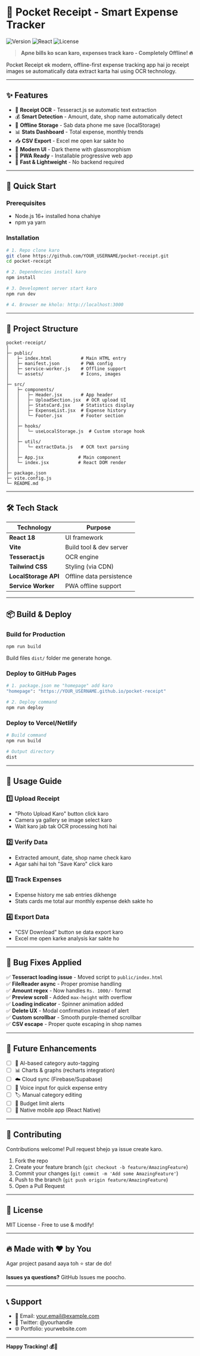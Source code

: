 # 📸 Pocket Receipt - Smart Expense Tracker

![Version](https://img.shields.io/badge/version-1.0.0-blue.svg)
![React](https://img.shields.io/badge/React-18.2.0-61dafb.svg)
![License](https://img.shields.io/badge/license-MIT-green.svg)

> **Apne bills ko scan karo, expenses track karo - Completely Offline! 🔥**

Pocket Receipt ek modern, offline-first expense tracking app hai jo receipt images se automatically data extract karta hai using OCR technology.

---

## ✨ Features

- 📸 **Receipt OCR** - Tesseract.js se automatic text extraction
- 💰 **Smart Detection** - Amount, date, shop name automatically detect
- 💾 **Offline Storage** - Sab data phone me save (localStorage)
- 📊 **Stats Dashboard** - Total expense, monthly trends
- 📥 **CSV Export** - Excel me open kar sakte ho
- 🎨 **Modern UI** - Dark theme with glassmorphism
- 📱 **PWA Ready** - Installable progressive web app
- 🚀 **Fast & Lightweight** - No backend required

---

## 🚀 Quick Start

### Prerequisites
- Node.js 16+ installed hona chahiye
- npm ya yarn

### Installation

```bash
# 1. Repo clone karo
git clone https://github.com/YOUR_USERNAME/pocket-receipt.git
cd pocket-receipt

# 2. Dependencies install karo
npm install

# 3. Development server start karo
npm run dev

# 4. Browser me kholo: http://localhost:3000
```

---

## 📁 Project Structure

```
pocket-receipt/
│
├─ public/
│   ├─ index.html           # Main HTML entry
│   ├─ manifest.json        # PWA config
│   ├─ service-worker.js    # Offline support
│   └─ assets/              # Icons, images
│
├─ src/
│   ├─ components/
│   │   ├─ Header.jsx       # App header
│   │   ├─ UploadSection.jsx  # OCR upload UI
│   │   ├─ StatsCard.jsx    # Statistics display
│   │   ├─ ExpenseList.jsx  # Expense history
│   │   └─ Footer.jsx       # Footer section
│   │
│   ├─ hooks/
│   │   └─ useLocalStorage.js  # Custom storage hook
│   │
│   ├─ utils/
│   │   └─ extractData.js   # OCR text parsing
│   │
│   ├─ App.jsx             # Main component
│   └─ index.jsx           # React DOM render
│
├─ package.json
├─ vite.config.js
└─ README.md
```

---

## 🛠 Tech Stack

| Technology | Purpose |
|-----------|---------|
| **React 18** | UI framework |
| **Vite** | Build tool & dev server |
| **Tesseract.js** | OCR engine |
| **Tailwind CSS** | Styling (via CDN) |
| **LocalStorage API** | Offline data persistence |
| **Service Worker** | PWA offline support |

---

## 📦 Build & Deploy

### Build for Production

```bash
npm run build
```

Build files `dist/` folder me generate honge.

### Deploy to GitHub Pages

```bash
# 1. package.json me "homepage" add karo
"homepage": "https://YOUR_USERNAME.github.io/pocket-receipt"

# 2. Deploy command
npm run deploy
```

### Deploy to Vercel/Netlify

```bash
# Build command
npm run build

# Output directory
dist
```

---

## 🎯 Usage Guide

### 1️⃣ Upload Receipt
- "Photo Upload Karo" button click karo
- Camera ya gallery se image select karo
- Wait karo jab tak OCR processing hoti hai

### 2️⃣ Verify Data
- Extracted amount, date, shop name check karo
- Agar sahi hai toh "Save Karo" click karo

### 3️⃣ Track Expenses
- Expense history me sab entries dikhenge
- Stats cards me total aur monthly expense dekh sakte ho

### 4️⃣ Export Data
- "CSV Download" button se data export karo
- Excel me open karke analysis kar sakte ho

---

## 🐛 Bug Fixes Applied

✅ **Tesseract loading issue** - Moved script to `public/index.html`  
✅ **FileReader async** - Proper promise handling  
✅ **Amount regex** - Now handles `Rs. 1000/-` format  
✅ **Preview scroll** - Added `max-height` with overflow  
✅ **Loading indicator** - Spinner animation added  
✅ **Delete UX** - Modal confirmation instead of alert  
✅ **Custom scrollbar** - Smooth purple-themed scrollbar  
✅ **CSV escape** - Proper quote escaping in shop names  

---

## 🔮 Future Enhancements

- [ ] 🤖 AI-based category auto-tagging
- [ ] 📊 Charts & graphs (recharts integration)
- [ ] ☁️ Cloud sync (Firebase/Supabase)
- [ ] 💬 Voice input for quick expense entry
- [ ] 🏷️ Manual category editing
- [ ] 🔔 Budget limit alerts
- [ ] 📱 Native mobile app (React Native)

---

## 🤝 Contributing

Contributions welcome! Pull request bhejo ya issue create karo.

1. Fork the repo
2. Create your feature branch (`git checkout -b feature/AmazingFeature`)
3. Commit your changes (`git commit -m 'Add some AmazingFeature'`)
4. Push to the branch (`git push origin feature/AmazingFeature`)
5. Open a Pull Request

---

## 📝 License

MIT License - Free to use & modify!

---

## 🔥 Made with ❤️ by You

Agar project pasand aaya toh ⭐ star de do!

**Issues ya questions?** GitHub Issues me poocho.

---

## 📞 Support

- 📧 Email: your.email@example.com
- 💬 Twitter: @yourhandle
- 🌐 Portfolio: yourwebsite.com

---

**Happy Tracking! 💰📸**

